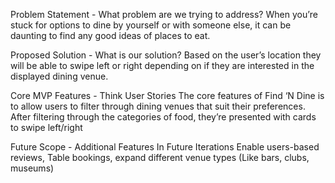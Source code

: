 Problem Statement - What problem are we trying to address?
When you’re stuck for options to dine by yourself or with someone else, it can be daunting to find any good ideas of places to eat.

Proposed Solution - What is our solution?
Based on the user’s location they will be able to swipe left or right depending on if they are interested in the displayed dining venue.

Core MVP Features - Think User Stories
The core features of Find ‘N Dine is to allow users to filter through dining venues that suit their preferences. After filtering through the categories of food, they’re presented with cards to swipe left/right

Future Scope - Additional Features In Future Iterations
Enable users-based reviews,  Table bookings, expand different venue types (Like bars, clubs, museums)
